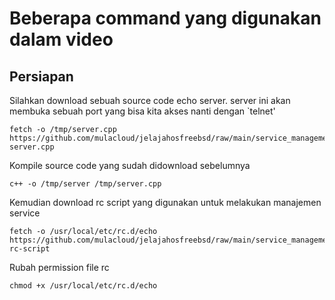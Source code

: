 # Beberapa command yang digunakan dalam video


## Persiapan
Silahkan download sebuah source code echo server. server ini akan membuka sebuah port yang bisa kita akses nanti dengan `telnet'

    fetch -o /tmp/server.cpp https://github.com/mulacloud/jelajahosfreebsd/raw/main/service_management/echo-server.cpp

Kompile source code yang sudah didownload sebelumnya

    c++ -o /tmp/server /tmp/server.cpp

Kemudian download rc script yang digunakan untuk melakukan manajemen service 


    fetch -o /usr/local/etc/rc.d/echo https://github.com/mulacloud/jelajahosfreebsd/raw/main/service_management/echo-rc-script

Rubah permission file rc 

    chmod +x /usr/local/etc/rc.d/echo

